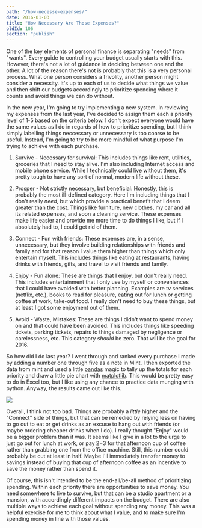 ```yaml
---
path: "/how-necesse-expenses/"
date: 2016-01-03
title: "How Necessary Are Those Expenses?"
oldId: 106
section: "publish"
---
```

One of the key elements of personal finance is separating "needs" from
"wants". Every guide to controlling your budget usually starts with
this. However, there's not a lot of guidance in deciding between one and the
other. A lot of the reason there's not is probably that this is a very personal
process. What one person considers a frivolity, another person might consider a
necessity. It's up to each of us to decide what things we value and then shift
our budgets accordingly to prioritize spending where it counts and avoid things
we can do without.

In the new year, I'm going to try implementing a new system. In reviewing my
expenses from the last year, I've decided to assign them each a priority level
of 1-5 based on the criteria below. I don't expect everyone would have the same
values as I do in regards of how to prioritize spending, but I think simply
labelling things neccessary or unnecessary is too coarse to be useful. Instead,
I'm going to try to be more mindful of what purpose I'm trying to achieve with
each purchase.

1. Survive - Necessary for survival: This includes things like rent, utilities,
groceries that I need to stay alive. I'm also including Internet access and
mobile phone service. While I technically could live without them, it's pretty
tough to have any sort of normal, modern life without these.

2. Prosper - Not strictly necessary, but beneficial: Honestly, this is probably
the most ill-defined category. Here I'm including things that I don't really
*need*, but which provide a practical benefit that I deem greater than the
cost. Things like furniture, new clothes, my car and all its related expenses,
and soon a cleaning service. These expenses make life easier and provide me more
time to do things I like, but if I absolutely had to, I could get rid of them.

3. Connect - Fun with friends: These expenses are, in a sense, unnecessary, but they
involve building relationships with friends and family and for that reason I
value them higher than things which only entertain myself. This includes things
like eating at restaurants, having drinks with friends, gifts, and travel to
visit friends and family.

4. Enjoy - Fun alone: These are things that I enjoy, but don't really need. This
includes entertainment that I only use by myself or conveniences that I could
have avoided with better planning. Examples are tv services (netflix, etc.),
books to read for pleasure, eating out for lunch or getting coffee at work,
take-out food. I really don't need to buy these things, but at least I got some
enjoyment out of them.

5. Avoid - Waste, Mistakes: These are things I didn't want to spend money on and
that could have been avoided. This includes things like speeding tickets,
parking tickets, repairs to things damaged by negligence or carelessness,
etc. This category *should* be zero. That will be the goal for 2016.

So how did I do last year? I went through and ranked every purchase I made by
adding a number one through five as a note in Mint. I then exported the data
from mint and used a little [pandas](http://pandas.pydata.org/) magic to tally
up the totals for each priority and draw a little pie chart with
[matplotlib](http://matplotlib.org/). This would be pretty easy to do in Excel
too, but I like using any chance to practice data munging with python. Anyway,
the results came out like this.

<img src="/img/priorities.png" />

Overall, I think not too bad. Things are probably a *little* higher and the
"Connect" side of things, but that can be remedied by relying less on having to
go out to eat or get drinks as an excuse to hang out with friends (or maybe
ordering cheaper drinks when I do). I really thought "Enjoy" would be a bigger
problem than it was. It seems like I give in a lot to the urge to just go out
for lunch at work, or pay $2-$3 for that afternoon cup of coffee rather than
grabbing one from the office machine. Still, this number could probably be cut
at least in half. Maybe I'll immediately transfer money to savings instead of
buying that cup of afternoon coffee as an incentive to save the money rather
than spend it.

Of course, this isn't intended to be the end-all/be-all method of prioritizing
spending. Within each priority there are opportunities to save money. You need
somewhere to live to survive, but that can be a studio apartment or a mansion,
with accordingly different impacts on the budget. There are also multiple ways
to achieve each goal without spending any money. This was a helpful exercise for
me to think about what I value, and to make sure I'm spending money in line with
those values.
